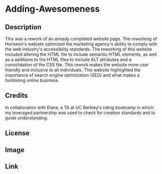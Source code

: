 # Adding-Awesomeness

## Description

This was a rework of an already completed website page. The reworking of Horiseon's webiste optimized the marketing agency's ability to comply with the web industry's accessibility standards. The reworking of this website included altering the HTML file to include semantic HTML elements, as well as a additions to the HTML files to include ALT attributes and a consolidation of the CSS file. This rework makes the website more user friendly and inclusive to all individuals. This website highlighted the importance of search engine optimization (SEO) and what makes a funtioning online business. 

## Credits
In collaboration with Elana, a TA at UC Berkley's cding bootcamp in which my leveraged partnership was used to check for creation standards and to guide understanding. 

## License



## Image



## Link